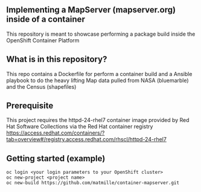 ## Implementing a MapServer (mapserver.org) inside of a container

This repository is meant to showcase performing a package build inside the OpenShift Container Platform

## What is in this repository?

This repo contains a Dockerfile for perform a container build and a Ansible playbook to do the heavy lifting
Map data pulled from NASA (bluemarble) and the Census (shapefiles)

## Prerequisite

This project requires the httpd-24-rhel7 container image provided by Red Hat Software Collections via the Red Hat container registry
https://access.redhat.com/containers/?tab=overview#/registry.access.redhat.com/rhscl/httpd-24-rhel7

## Getting started (example)

```
oc login <your login parameters to your OpenShift cluster>
oc new-project <project name>
oc new-build https://github.com/matmille/container-mapserver.git
```
